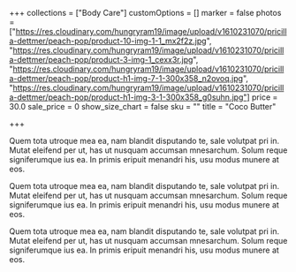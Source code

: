 +++
collections = ["Body Care"]
customOptions = []
marker = false
photos = ["https://res.cloudinary.com/hungryram19/image/upload/v1610231070/pricilla-dettmer/peach-pop/product-10-img-1-1_mx2f2z.jpg", "https://res.cloudinary.com/hungryram19/image/upload/v1610231070/pricilla-dettmer/peach-pop/product-3-img-1_cexx3r.jpg", "https://res.cloudinary.com/hungryram19/image/upload/v1610231070/pricilla-dettmer/peach-pop/product-h1-img-7-1-300x358_n2ovoq.jpg", "https://res.cloudinary.com/hungryram19/image/upload/v1610231070/pricilla-dettmer/peach-pop/product-h1-img-3-1-300x358_g0suhn.jpg"]
price = 30.0
sale_price = 0
show_size_chart = false
sku = ""
title = "Coco Butter"

+++

Quem tota utroque mea ea, nam blandit disputando te, sale volutpat pri in. Mutat eleifend per ut, has ut nusquam accumsan mnesarchum. Solum reque signiferumque ius ea. In primis eripuit menandri his, usu modus munere at eos.

Quem tota utroque mea ea, nam blandit disputando te, sale volutpat pri in. Mutat eleifend per ut, has ut nusquam accumsan mnesarchum. Solum reque signiferumque ius ea. In primis eripuit menandri his, usu modus munere at eos.

Quem tota utroque mea ea, nam blandit disputando te, sale volutpat pri in. Mutat eleifend per ut, has ut nusquam accumsan mnesarchum. Solum reque signiferumque ius ea. In primis eripuit menandri his, usu modus munere at eos.
